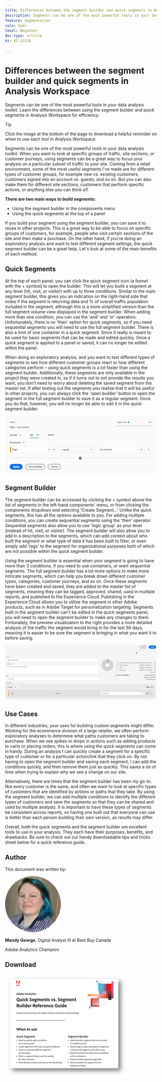 ```yaml
---
title: Differences between the segment builder and quick segments in Analysis Workspace
description: Segments can be one of the most powerful tools in your data analysis toolkit. Learn the differences between using the segment builder and quick segments in Analysis Workspace for efficiency.
feature: Segmentation
role: User
level: Beginner
doc-type: article
kt: KT-13118

---
```


# Differences between the segment builder and quick segments in Analysis Workspace

Segments can be one of the most powerful tools in your data analysis toolkit. Learn the differences between using the segment builder and quick segments in Analysis Workspace for efficiency.

>[!TIP]
>
> Click the image at the bottom of the page to download a helpful reminder on when to use each tool in Analysis Workspace.

Segments can be one of the most powerful tools in your data analysis toolkit. When you want to look at specific groups of traffic, site sections, or customer journeys, using segments can be a great way to focus your analysis on a particular subset of traffic to your site. Coming from a retail environment, some of the most useful segments I've made are for different types of customer groups, for example new vs. existing customers, customers signed into an account vs. guests, and so on. But you can also make them for different site sections, customers that perform specific actions, or anything else you can think of!

**There are two main ways to build segments:**

* Using the segment builder in the components menu 
* Using the quick segments at the top of a panel

If you build your segment using the segment builder, you can save it to reuse in other projects. This is a great way to be able to focus on specific groups of customers, for example, people who visit certain sections of the site and then make a purchase. On the other hand, if you're doing an exploratory analysis and want to test different segment settings, the quick segment builder can be a great help. Let's look at some of the main benefits of each method.
 
## Quick Segments

At the top of each panel, you can click the quick segment icon (a funnel with the + symbol) to open the builder. This will let you build a segment at any level (hit, visit, or visitor) with up to three conditions. Similar to the main segment builder, this gives you an indication on the right-hand side that notes if the segment is returning data and % of overall traffic population included in the segment, although this is a more simplified version than the full segment volume view displayed in the segment builder. When adding more than one condition, you can use the 'and' and 'or' operators. Unfortunately, there is no 'then' option for quick segments, so if you need sequential segments you will need to use the full segment builder. There is also  a limit of one container in a quick segment. Since it really is meant to be used for basic segments that can be made and edited quickly. Once a quick segment is applied to a panel or saved, it can no longer be edited within the panel.

When doing an exploratory analysis, and you want to test different types of segments to see how different customer groups react or how different categories perform – using quick segments is a lot faster than using the segment builder. Additionally, these segments are only available in the project they were created in, so if it turns out to not provide the results you want, you don't need to worry about deleting the saved segment from the master list. If after testing out the segments you realize that it will be useful in other projects, you can always click the 'open builder' button to open the segment in the full segment builder to save it as a regular segment. Once you do that, however, you will no longer be able to edit it in the quick segment builder.

![Quick Segment](assets/quick-segement.png)
 
## Segment Builder

The segment builder can be accessed by clicking the + symbol above the list of segments in the left-hand components' menu, or from clicking the components dropdown and selecting 'Create Segment…' Unlike the quick segments, this has all the options available to you. For adding multiple conditions, you can create sequential segments using the 'then' operator. Sequential segments also allow you to use 'logic group' as your level (instead of hit, visit, or visitor). The segment builder will also allow you to add in a description to the segments, which can add context about who built the segment or what type of data it has been built to filter, or even simply add 'tags' to the segment for organizational purposes both of which are not possible within the quick segment builder.

Using the segment builder is essential when your segment is going to have more than 3 conditions, if you need to use containers, or want sequential segments. The full segment builder has a lot more options to make more intricate segments, which can help you break down different customer types, categories, customer journeys, and so on. Once these segments have been created and saved, they are added to the master list of segments, meaning they can be tagged, approved, shared, used in multiple reports, and published to the Experience Cloud. Publishing in the Experience Cloud allows you to utilize the segment in other Adobe products, such as in Adobe Target for personalization targeting. Segments built in the segment builder can't be edited in the quick segments panel, you will need to open the segment builder to make any changes to them. Fortunately, the preview visualization to the right provides a more detailed analysis of the traffic the segment would bring in for the last 90 days, meaning it is easier to be sure the segment is bringing in what you want it to before saving. 

![Segment Builder](assets/segment-builder-quick.png)

## Use Cases

In different industries, your uses for building custom segments might differ. Working for the ecommerce division of a large retailer, we often perform exploratory analyses to determine what paths customers are taking to purchase. When we see spikes or drops in actions such as adding products to carts or placing orders, this is where using the quick segments can come in handy. During an analysis I can quickly create a segment for a specific type of customer or for a particular action/link that they click on. By not having to open the segment builder and saving each segment, I can add the conditions quickly, and then remove them just as quickly. This saves a lot of time when trying to explain why we see a change on our site.
 
Alternatively, there are times that the segment builder has been my go-to. Not every customer is the same, and often we want to look at specific types of customers that are identified by actions or paths that they take. By using the segment builder, we can add multiple conditions to identify the different types of customers and save the segments so that they can be shared and used by multiple analysts. It is important to have these types of segments be consistent across reports, so having one built out that everyone can use is better than each person building their own version, as results may differ.

Overall, both the quick segments and the segment builder are excellent tools to use in your analysis. They each have their purposes, benefits, and drawbacks. Be sure to check out our handy downloadable tips and tricks sheet below for a quick reference guide. 

## Author

This document was written by:

![Mandy George](assets/mandy-george.jpg)

**Mandy George**, Digital Analyst III at Best Buy Canada

Adobe Analytics Champion

## Download

[![Quick Segments Download](assets/quick-segments-download-small.jpg)](assets/Adobe_Analytics_Segments_Vs_Segment_Builder_Reference_Guide%5B46%5D.pdf)
